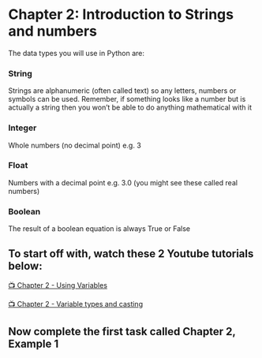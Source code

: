 # Chapter 2: Introduction to Strings and numbers

The data types you will use in Python are:

### String
Strings are alphanumeric (often called text) so any letters, numbers or symbols can be used. Remember, if something looks like a number but is actually a string then you won’t be able to do anything mathematical with it
### Integer
Whole numbers (no decimal point) e.g. 3
### Float
Numbers with a decimal point e.g. 3.0 (you might see these called real numbers)
### Boolean 
The result of a boolean equation is always True or False

## To start off with, watch these 2 Youtube tutorials below:

[:tv: Chapter 2 - Using Variables](https://www.youtube.com/watch?v=h1IIG7tMaBM&list=PL_EbyzYKBbbVa4yBZsmkgH08YCDXe_qMX&index=5)

[:tv: Chapter 2 - Variable types and casting](https://www.youtube.com/watch?v=_3cbP27yTU8&list=PL_EbyzYKBbbVa4yBZsmkgH08YCDXe_qMX&index=6)

## Now complete the first task called Chapter 2, Example 1       

